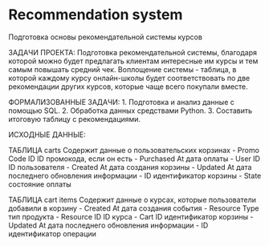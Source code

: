 # Recommendation system
 Подготовка основы рекомендательной системы курсов

ЗАДАЧИ ПРОЕКТА:
    Подготовка рекомендательной системы, благодаря которой можно будет предлагать клиентам интересные им курсы и тем самым повышать средний чек.
    Воплощение системы  - таблица, в которой каждому курсу онлайн-школы будет соответствовать по две рекомендации других курсов, которые чаще всего покупали вместе.

ФОРМАЛИЗОВАННЫЕ ЗАДАЧИ:
    1.	Подготовка и анализ данные с помощью SQL.
    2.	Обработка данных средствами Python.
    3.	Составить итоговую таблицу с рекомендациями.

ИСХОДНЫЕ ДАННЫЕ:

ТАБЛИЦА carts
Содержит данные о пользовательских корзинах
    - Promo Code ID     ID промокода, если он есть
    - Purchased At      дата оплаты
    - User ID           ID пользователя
    - Created At        дата создания корзины
    - Updated At        дата последнего обновления информации
    - ID                идентификатор корзины
    - State             состояние оплаты

ТАБЛИЦА cart items 
Содержит данные о курсах, которые пользователи добавили в корзину
    - Created At        дата создания события
    - Resource Type     тип продукта
    - Resource ID       ID курса
    - Cart ID           идентификатор корзины
    - Updated At        дата последнего обновления информации
    - ID                идентификатор операции